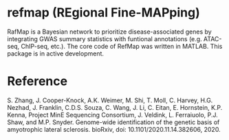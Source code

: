 # refmap (REgional Fine-MAPping)
RafMap is a Bayesian network to prioritize disease-associated genes by integrating GWAS summary statistics with funtional annotations (e.g. ATAC-seq, ChIP-seq, etc.). The core code of RefMap was written in MATLAB. This package is in active development.
# Reference
S. Zhang, J. Cooper-Knock, A.K. Weimer, M. Shi, T. Moll, C. Harvey, H.G. Nezhad, J. Franklin, C.D.S. Souza, C. Wang, J. Li, C. Eitan, E. Hornstein, K.P. Kenna, Project MinE Sequencing Consortium, J. Veldink, L. Ferraiuolo, P.J. Shaw, and M.P. Snyder. Genome-wide identification of the genetic basis of amyotrophic lateral sclerosis. bioRxiv, doi: 10.1101/2020.11.14.382606, 2020.
